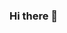 ### Hi there 👋

<!--
**DanielCorte/DanielCorte** is a ✨ _special_ ✨ repository because its `README.md` (this file) appears on your GitHub profile.

Here are some ideas to get you started:

- 🔭 I’m currently working on backend projects
- 🌱 I’m currently learning javascript and nodejs
- 👯 I’m looking to collaborate on technology companies
- 🤔 I’m looking for help with java
- 💬 Ask me about html/css and python
- 📫 How to reach me: br.linkedin.com/in/daniel-corte-1200b0224?trk=people-guest_people_search-card
- 😄 Pronouns: He/him
- ⚡ Fun fact: I love play games and work out 🎮💪
-->
